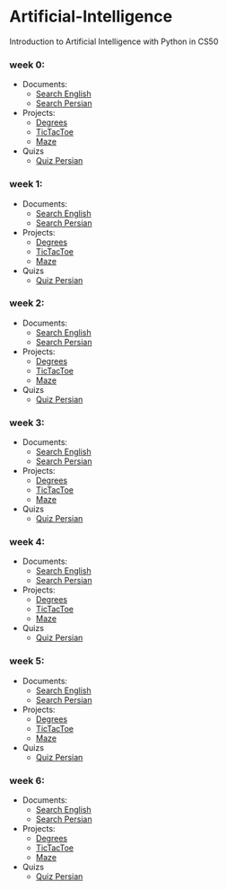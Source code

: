 # Artificial-Intelligence
Introduction to Artificial Intelligence with Python in CS50

### week 0:
  - Documents:
    - [Search English](week0/English/Search.md)
    - [Search Persian](week0/Persian/Search.md)
  - Projects:
    - [Degrees]()
    - [TicTacToe]()
    - [Maze]()
  - Quizs
    - [Quiz Persian]()

### week 1:
  - Documents:
    - [Search English](week0/English/Search.md)
    - [Search Persian](week0/Persian/Search.md)
  - Projects:
    - [Degrees]()
    - [TicTacToe]()
    - [Maze]()
  - Quizs
    - [Quiz Persian]()

 ### week 2:
  - Documents:
    - [Search English](week0/English/Search.md)
    - [Search Persian](week0/Persian/Search.md)
  - Projects:
    - [Degrees]()
    - [TicTacToe]()
    - [Maze]()
  - Quizs
    - [Quiz Persian]()

 ### week 3:
  - Documents:
    - [Search English](week0/English/Search.md)
    - [Search Persian](week0/Persian/Search.md)
  - Projects:
    - [Degrees]()
    - [TicTacToe]()
    - [Maze]()
  - Quizs
    - [Quiz Persian]()

 ### week 4:
  - Documents:
    - [Search English](week0/English/Search.md)
    - [Search Persian](week0/Persian/Search.md)
  - Projects:
    - [Degrees]()
    - [TicTacToe]()
    - [Maze]()
  - Quizs
    - [Quiz Persian]()

 ### week 5:
  - Documents:
    - [Search English](week0/English/Search.md)
    - [Search Persian](week0/Persian/Search.md)
  - Projects:
    - [Degrees]()
    - [TicTacToe]()
    - [Maze]()
  - Quizs
    - [Quiz Persian]()

 ### week 6:
  - Documents:
    - [Search English](week0/English/Search.md)
    - [Search Persian](week0/Persian/Search.md)
  - Projects:
    - [Degrees]()
    - [TicTacToe]()
    - [Maze]()
  - Quizs
    - [Quiz Persian]()
